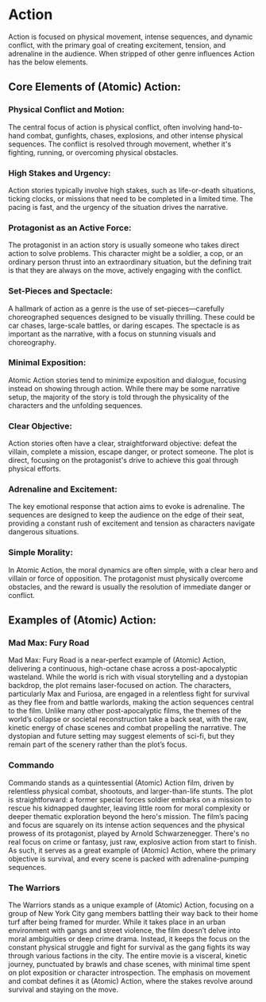 # Action

Action is focused on physical movement, intense sequences, and dynamic conflict, with the primary goal of creating excitement, tension, and adrenaline in the audience. When stripped of other genre influences Action has the below elements.

## Core Elements of (Atomic) Action:

### Physical Conflict and Motion:
The central focus of action is physical conflict, often involving hand-to-hand combat, gunfights, chases, explosions, and other intense physical sequences. The conflict is resolved through movement, whether it's fighting, running, or overcoming physical obstacles.

### High Stakes and Urgency:
Action stories typically involve high stakes, such as life-or-death situations, ticking clocks, or missions that need to be completed in a limited time. The pacing is fast, and the urgency of the situation drives the narrative.

### Protagonist as an Active Force:
The protagonist in an action story is usually someone who takes direct action to solve problems. This character might be a soldier, a cop, or an ordinary person thrust into an extraordinary situation, but the defining trait is that they are always on the move, actively engaging with the conflict.

### Set-Pieces and Spectacle:
A hallmark of action as a genre is the use of set-pieces—carefully choreographed sequences designed to be visually thrilling. These could be car chases, large-scale battles, or daring escapes. The spectacle is as important as the narrative, with a focus on stunning visuals and choreography.

### Minimal Exposition:
Atomic Action stories tend to minimize exposition and dialogue, focusing instead on showing through action. While there may be some narrative setup, the majority of the story is told through the physicality of the characters and the unfolding sequences.

### Clear Objective:
Action stories often have a clear, straightforward objective: defeat the villain, complete a mission, escape danger, or protect someone. The plot is direct, focusing on the protagonist's drive to achieve this goal through physical efforts.

### Adrenaline and Excitement:
The key emotional response that action aims to evoke is adrenaline. The sequences are designed to keep the audience on the edge of their seat, providing a constant rush of excitement and tension as characters navigate dangerous situations.

### Simple Morality:
In Atomic Action, the moral dynamics are often simple, with a clear hero and villain or force of opposition. The protagonist must physically overcome obstacles, and the reward is usually the resolution of immediate danger or conflict.

## Examples of (Atomic) Action:

### Mad Max: Fury Road
Mad Max: Fury Road is a near-perfect example of (Atomic) Action, delivering a continuous, high-octane chase across a post-apocalyptic wasteland. While the world is rich with visual storytelling and a dystopian backdrop, the plot remains laser-focused on action. The characters, particularly Max and Furiosa, are engaged in a relentless fight for survival as they flee from and battle warlords, making the action sequences central to the film. Unlike many other post-apocalyptic films, the themes of the world’s collapse or societal reconstruction take a back seat, with the raw, kinetic energy of chase scenes and combat propelling the narrative. The dystopian and future setting may suggest elements of sci-fi, but they remain part of the scenery rather than the plot’s focus.

### Commando 
Commando stands as a quintessential (Atomic) Action film, driven by relentless physical combat, shootouts, and larger-than-life stunts. The plot is straightforward: a former special forces soldier embarks on a mission to rescue his kidnapped daughter, leaving little room for moral complexity or deeper thematic exploration beyond the hero's mission. The film’s pacing and focus are squarely on its intense action sequences and the physical prowess of its protagonist, played by Arnold Schwarzenegger. There's no real focus on crime or fantasy, just raw, explosive action from start to finish. As such, it serves as a great example of (Atomic) Action, where the primary objective is survival, and every scene is packed with adrenaline-pumping sequences.

### The Warriors
The Warriors stands as a unique example of (Atomic) Action, focusing on a group of New York City gang members battling their way back to their home turf after being framed for murder. While it takes place in an urban environment with gangs and street violence, the film doesn’t delve into moral ambiguities or deep crime drama. Instead, it keeps the focus on the constant physical struggle and fight for survival as the gang fights its way through various factions in the city. The entire movie is a visceral, kinetic journey, punctuated by brawls and chase scenes, with minimal time spent on plot exposition or character introspection. The emphasis on movement and combat defines it as (Atomic) Action, where the stakes revolve around survival and staying on the move.